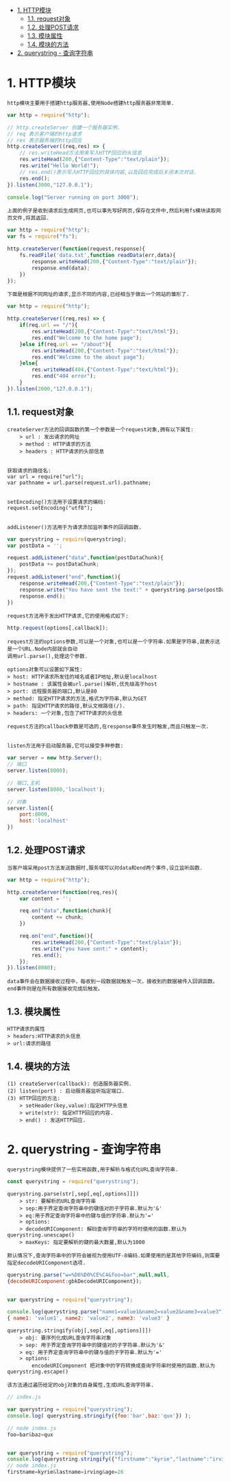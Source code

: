 <!-- TOC -->

- [1. HTTP模块](#1-http模块)
    - [1.1. request对象](#11-request对象)
    - [1.2. 处理POST请求](#12-处理post请求)
    - [1.3. 模块属性](#13-模块属性)
    - [1.4. 模块的方法](#14-模块的方法)
- [2. querystring - 查询字符串](#2-querystring---查询字符串)

<!-- /TOC -->

# 1. HTTP模块

    http模块主要用于搭建http服务器,使用Node搭建http服务器非常简单.
```js
var http = require("http");

// http.createServer 创建一个服务器实例.
// req 表示客户端的http请求
// res 表示服务端的http回应
http.createServer((req,res) => {
    // res.writeHead方法用来写入HTTP回应的头信息
    res.writeHead(200,{"Content-Type":"text/plain"});
    res.write("Hello World!");
    // res.end()表示写入HTTP回应的具体内容,以及回应完成后关闭本次对话.
    res.end();
}).listen(3000,"127.0.0.1");

console.log("Server running on port 3000");
```

    上面的例子是收到请求后生成网页,也可以事先写好网页,保存在文件中,然后利用fs模块读取网页文件,将其返回.
```js
var http = require("http");
var fs = require("fs");

http.createServer(function(request,response){
    fs.readFile('data.txt',function readData(err,data){
        response.writeHead(200,{"Content-Type":"text/plain"});
        response.end(data);
    })
});
```

    下面是根据不同网址的请求,显示不同的内容,已经相当于做出一个网站的雏形了.
```js
var http = require("http");

http.createServer((req,res) => {
    if(req.url == "/"){
        res.writeHead(200,{"Content-Type":"text/html"});
        res.end("Welcome to the home page");
    }else if(req.url == "/about"){
        res.writeHead(200,{"Content-Type":"text/html"});
        res.end("Welcome to the about page");
    }else{
        res.writeHead(404,{"Content-Type":"text/html"});
        res.end("404 error");
    }
}).listen(2000,"127.0.0.1");
```

## 1.1. request对象

    createServer方法的回调函数的第一个参数是一个request对象,拥有以下属性:
        > url : 发出请求的网址
        > method : HTTP请求的方法
        > headers : HTTP请求的头部信息


    获取请求的路径名:
    var url = require("url");
    var pathname = url.parse(request.url).pathname;


    setEncoding()方法用于设置请求的编码:
    request.setEncoding("utf8");


    addListener()方法用于为请求添加监听事件的回调函数.
```js
var querystring = require(querystring);
var postData = '';

request.addListener("data",function(postDataChunk){
    postData += postDataChunk;
});
request.addListener("end",function(){
    response.writeHead(200,{"Content-Type":"text/plain"});
    response.write("You have sent the text:" + querystring.parse(postData).text);
    response.end();
})
```

    request方法用于发出HTTP请求,它的使用格式如下:
```js
http.request(options[,callback]);
```
    request方法的options参数,可以是一个对象,也可以是一个字符串.如果是字符串,就表示这是一个URL.Node内部就会自动
    调用url.parse(),处理这个参数.
    
    options对象可以设置如下属性:
    > host: HTTP请求所发往的域名或者IP地址,默认是localhost
    > hostname : 该属性会被url.parse()解析,优先级高于host
    > port: 远程服务器的端口,默认是80
    > method: 指定HTTP请求的方法,格式为字符串,默认为GET
    > path: 指定HTTP请求的路径,默认文根路径(/).
    > headers: 一个对象,包含了HTTP请求的头信息

    request方法的callback参数是可选的,在response事件发生时触发,而且只触发一次.


    listen方法用于启动服务器,它可以接受多种参数:
```js
var server = new http.Server();
// 端口
server.listen(8000);

// 端口,主机
server.listen(8080,'localhost');

// 对象
server.listen({
    port:8000,
    host:'localhost'
})
```
## 1.2. 处理POST请求

    当客户端采用post方法发送数据时,服务端可以对data和end两个事件,设立监听函数.

```js
var http = require("http");

http.createServer(function(req,res){
    var content = '';

    req.on("data",function(chunk){
        content += chunk;
    })

    req.on("end",function(){
        res.writeHead(200,{"Content-Type":"text/plain"});
        res.write("you have sent:" + content);
        res.end();
    });
}).listen(8080);
```
    data事件会在数据接收过程中，每收到一段数据就触发一次，接收到的数据被传入回调函数。end事件则是在所有数据接收完成后触发。

## 1.3. 模块属性

    HTTP请求的属性
    > headers:HTTP请求的头信息
    > url:请求的路径

## 1.4. 模块的方法

    (1) createServer(callback): 创造服务器实例.
    (2) listen(port) : 启动服务器监听指定端口.
    (3) HTTP回应的方法:
        > setHeader(key,value):指定HTTP头信息
        > write(str): 指定HTTP回应的内容.
        > end() : 发送HTTP回应.


# 2. querystring - 查询字符串

    querystring模块提供了一些实用函数,用于解析与格式化URL查询字符串.
```js
const querystring = require("querystring");
```

    querystring.parse(str[,sep[,eq[,options]]])
        > str: 要解析的URL查询字符串
        > sep:用于界定查询字符串中的键值对的子字符串.默认为'&'
        > eq:用于界定查询字符串中的键与值的字符串.默认为'='
        > options:
        > decodeURIComponent: 解码查询字符串的字符时使用的函数.默认为querystring.unescape()
        > maxKeys: 指定要解析的键的最大数量,默认为1000

    默认情况下,查询字符串中的字符会被视为使用UTF-8编码.如果使用的是其他字符编码,则需要指定decodeURIComponent选项.
```js
querystring.parse("w=%D6%D0%CE%C4&foo=bar",null,null,
{decodeURIComponent:gbkDecodeURIComponent});


var querystring = require("querystring");

console.log(querystring.parse("name1=value1&name2=value2&name3=value3"));
{ name1: 'value1', name2: 'value2', name3: 'value3' }

```

    querystring.stringify(obj[,sep[,eq[,options]]])
        > obj: 要序列化成URL查询字符串对象
        > sep: 用于界定查询字符串中的键值对的子字符串.默认为'&'
        > eq: 用于界定查询字符串中的键与值的子字符串.默认为'='
        > options: 
            encodeURIComponent 把对象中的字符转换成查询字符串时使用的函数.默认为querystring.escape()
    
    该方法通过遍历给定的obj对象的自身属性,生成URL查询字符串.
```js
// index.js

var querystring = require("querystring");
console.log( querystring.stringify({foo:'bar',baz:'qux'}) );

// node index.js
foo=bar&baz=qux


var querystring = require("querystring");
console.log(querystring.stringify({"firstname":"kyrie","lastname":"irving","age":"26"}));
// node index.js
firstname=kyrie&lastname=irving&age=26
```